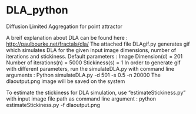 # DLA_python
Diffusion Limited Aggregation for point attractor


A breif explanation about DLA can be found here : http://paulbourke.net/fractals/dla/
The attached file DLAgif.py generates gif which simulates DLA for the given input image
dimensions, number of iterations and stickiness.
Default parameters :
Image Dimension(d) = 201
Number of iterations(n) = 5000
Stickiness(s) = 1
In order to generate gif with different parameters, run the simulateDLA.py with command line
arguments :
Python simulateDLA.py -d 501 -s 0.5 -n 20000
The dlaoutput.png image will be saved on the system

To estimate the stickiness for DLA simulation, use “estimateStickiness.py” with input image file path as
command line argument :
python estimateStickiness.py -f dlaoutput.png

